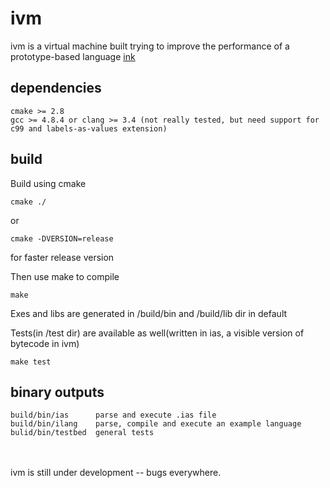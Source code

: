 # ivm
ivm is a virtual machine built trying to improve the performance of a prototype-based language [ink](https://github.com/rod-lin/ink "ink")

## dependencies
    cmake >= 2.8
    gcc >= 4.8.4 or clang >= 3.4 (not really tested, but need support for c99 and labels-as-values extension)

## build
Build using cmake

    cmake ./
    
or

    cmake -DVERSION=release
    
for faster release version

Then use make to compile

    make

Exes and libs are generated in /build/bin and /build/lib dir in default

Tests(in /test dir) are available as well(written in ias, a visible version of bytecode in ivm)

    make test

## binary outputs

    build/bin/ias      parse and execute .ias file
    build/bin/ilang    parse, compile and execute an example language
    bulid/bin/testbed  general tests

<br><br>
ivm is still under development -- bugs everywhere.
